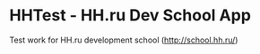 HHTest - HH.ru Dev School App
=============================

Test work for HH.ru development school (http://school.hh.ru/)
